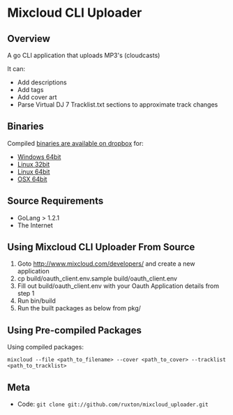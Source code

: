 Mixcloud CLI Uploader
====================================

Overview
--------

A go CLI application that uploads MP3's (cloudcasts)

It can:
 * Add descriptions
 * Add tags
 * Add cover art
 * Parse Virtual DJ 7 Tracklist.txt sections to approximate track changes

Binaries
---------

Compiled [binaries are available on dropbox](https://www.dropbox.com/sh/c9370ys3tdb0n9r/AACTPGBTGwn1cQOzrBAOtCzAa) for:
  * [Windows 64bit](https://www.dropbox.com/s/slgxd7loji41skj/mixcloud.exe)
  * [Linux 32bit](https://www.dropbox.com/s/a0nbjdhwx0r0thd/mixcloud.linux)
  * [Linux 64bit](https://www.dropbox.com/s/eaejgi83oh64t8q/mixcloud.linux64)
  * [OSX 64bit](https://www.dropbox.com/s/ndf51gg9rkgrvih/mixcloud.osx)

Source Requirements
------------

* GoLang > 1.2.1
* The Internet

Using Mixcloud CLI Uploader From Source
--------------------------------

  1. Goto http://www.mixcloud.com/developers/ and create a new application
  1. cp build/oauth_client.env.sample build/oauth_client.env
  1. Fill out build/oauth_client.env with your Oauth Application details from step 1
  1. Run bin/build
  1. Run the built packages as below from pkg/

Using Pre-compiled Packages
---------------------------

Using compiled packages:

  `mixcloud --file <path_to_filename> --cover <path_to_cover> --tracklist <path_to_tracklist>`

Meta
----

* Code: `git clone git://github.com/ruxton/mixcloud_uploader.git`
